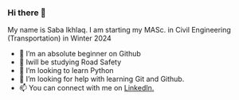 ### Hi there 👋

My name is Saba Ikhlaq. I am starting my MASc. in Civil Engineering (Transportation) in Winter 2024

- 🔭 I’m an absolute beginner on Github
- 🌱 Iwill be studying Road Safety 
- 👯 I’m looking to learn Python
- 🤔 I’m looking for help with learning Git and Github.
- 📫 You can connect with me on [LinkedIn.](https://www.linkedin.com/in/saba-ikhlaq-010927178/)

